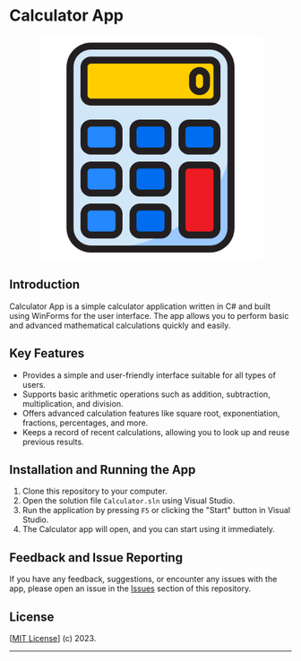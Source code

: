 # Calculator App
<p align="center">
  <img src="./img/icon.png" alt="Image" width="400">
</p>

## Introduction
Calculator App is a simple calculator application written in C# and built using WinForms for the user interface. The app allows you to perform basic and advanced mathematical calculations quickly and easily.

## Key Features
- Provides a simple and user-friendly interface suitable for all types of users.
- Supports basic arithmetic operations such as addition, subtraction, multiplication, and division.
- Offers advanced calculation features like square root, exponentiation, fractions, percentages, and more.
- Keeps a record of recent calculations, allowing you to look up and reuse previous results.

## Installation and Running the App
1. Clone this repository to your computer.
2. Open the solution file `Calculator.sln` using Visual Studio.
3. Run the application by pressing `F5` or clicking the "Start" button in Visual Studio.
4. The Calculator app will open, and you can start using it immediately.

## Feedback and Issue Reporting
If you have any feedback, suggestions, or encounter any issues with the app, please open an issue in the [Issues](https://github.com/shuumlem/Calculator-WF/issues) section of this repository.

## License
[[MIT License](./LICENCE)] (c) 2023.

---

